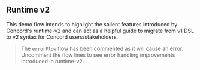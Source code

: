 ## Runtime v2

This demo flow intends to highlight the salient features introduced by Concord's runtime-v2 and can act as a helpful
guide to migrate from v1 DSL to v2 syntax for Concord users/stakeholders.

> The `errorFlow` flow has been commented as it will cause an error. Uncomment the flow lines
> to see error handling improvements introduced in runtime-v2.


